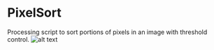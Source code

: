 # PixelSort
Processing script to sort portions of pixels in an image with threshold control.
![alt text](https://github.com/ARaufMoSy/PixelSort/blob/main/mountains_1.png)
